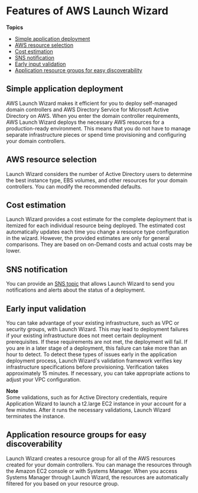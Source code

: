 # Features of AWS Launch Wizard<a name="launch-wizard-ad-features"></a>

**Topics**
+ [Simple application deployment](#launch-wizard-ad-features-app-deployment)
+ [AWS resource selection](#launch-wizard-ad-features-resource-selection)
+ [Cost estimation](#launch-wizard-ad-features-cost)
+ [SNS notification](#launch-wizard-ad-features-sns)
+ [Early input validation](#launch-wizard-ad-features-input-validation)
+ [Application resource groups for easy discoverability](#launch-wizard-ad-features-resource-groups)

## Simple application deployment<a name="launch-wizard-ad-features-app-deployment"></a>

AWS Launch Wizard makes it efficient for you to deploy self\-managed domain controllers and AWS Directory Service for Microsoft Active Directory on AWS\. When you enter the domain controller requirements, AWS Launch Wizard deploys the necessary AWS resources for a production\-ready environment\. This means that you do not have to manage separate infrastructure pieces or spend time provisioning and configuring your domain controllers\. 

## AWS resource selection<a name="launch-wizard-ad-features-resource-selection"></a>

Launch Wizard considers the number of Active Directory users to determine the best instance type, EBS volumes, and other resources for your domain controllers\. You can modify the recommended defaults\. 

## Cost estimation<a name="launch-wizard-ad-features-cost"></a>

Launch Wizard provides a cost estimate for the complete deployment that is itemized for each individual resource being deployed\. The estimated cost automatically updates each time you change a resource type configuration in the wizard\. However, the provided estimates are only for general comparisons\. They are based on on\-Demand costs and actual costs may be lower\.

## SNS notification<a name="launch-wizard-ad-features-sns"></a>

You can provide an [ SNS topic](https://docs.aws.amazon.com/sns/latest/dg/welcome.html) that allows Launch Wizard to send you notifications and alerts about the status of a deployment\.

## Early input validation<a name="launch-wizard-ad-features-input-validation"></a>

You can take advantage of your existing infrastructure, such as VPC or security groups, with Launch Wizard\. This may lead to deployment failures if your existing infrastructure does not meet certain deployment prerequisites\. If these requirements are not met, the deployment will fail\. If you are in a later stage of a deployment, this failure can take more than an hour to detect\. To detect these types of issues early in the application deployment process, Launch Wizard's validation framework verifies key infrastructure specifications before provisioning\. Verification takes approximately 15 minutes\. If necessary, you can take appropriate actions to adjust your VPC configuration\. 

**Note**  
Some validations, such as for Active Directory credentials, require Application Wizard to launch a t2\.large EC2 instance in your account for a few minutes\. After it runs the necessary validations, Launch Wizard terminates the instance\.

## Application resource groups for easy discoverability<a name="launch-wizard-ad-features-resource-groups"></a>

Launch Wizard creates a resource group for all of the AWS resources created for your domain controllers\. You can manage the resources through the Amazon EC2 console or with Systems Manager\. When you access Systems Manager through Launch Wizard, the resources are automatically filtered for you based on your resource group\.